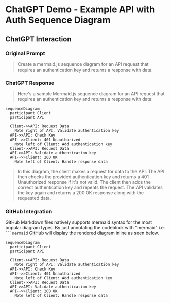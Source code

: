 # ChatGPT Demo - Example API with Auth Sequence Diagram

## ChatGPT Interaction

### Original Prompt

> Create a mermaid.js sequence diagram for an API request that requires an authentication key and returns a response with data.

### ChatGPT Response

> Here's a sample Mermaid.js sequence diagram for an API request that requires an authentication key and returns a response with data:

```
sequenceDiagram
  participant Client
  participant API

  Client->>API: Request Data
    Note right of API: Validate authentication key
  API->>API: Check Key
  API-->>Client: 401 Unauthorized
    Note left of Client: Add authentication key
  Client->>API: Request Data
  API->>API: Validate authentication key
  API-->>Client: 200 OK
    Note left of Client: Handle response data

```

> In this diagram, the client makes a request for data to the API. The API then checks the provided authentication key and returns a 401 Unauthorized response if it's not valid. The client then adds the correct authentication key and repeats the request. The API validates the key again and returns a 200 OK response along with the requested data.

### GitHub Integration

GitHub Markdown files natively supports mermaid syntax for the most popular diagram types. By just annotating the codeblock with "mermaid" i.e. ` ```mermaid` GitHub will display the rendered diagram inline as seen below.

```mermaid
sequenceDiagram
  participant Client
  participant API

  Client->>API: Request Data
    Note right of API: Validate authentication key
  API->>API: Check Key
  API-->>Client: 401 Unauthorized
    Note left of Client: Add authentication key
  Client->>API: Request Data
  API->>API: Validate authentication key
  API-->>Client: 200 OK
    Note left of Client: Handle response data
```
